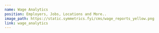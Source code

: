 ```yaml
---
name: Wage Analytics
position: Employers, Jobs, Locations and More..
image_path: https://static.symmetrics.fyi/cms/wage_reports_yellow.png
link: wage_analytics
---
```

